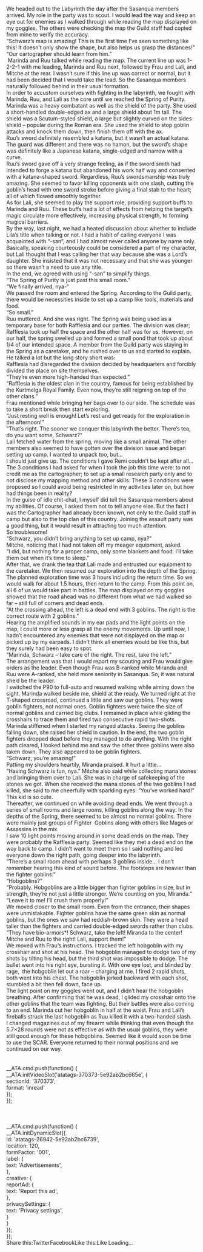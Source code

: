 <br/>
We headed out to the Labyrinth the day after the Sasanqua members arrived. My role in the party was to scout. I would lead the way and keep an eye out for enemies as I walked through while reading the map displayed on my goggles. The others were checking the map the Guild staff had copied from mine to verify the accuracy.<br/>
“Schwarz’s map is amazing! This is the first time I’ve seen something like this! It doesn’t only show the shape, but also helps us grasp the distances!”<br/>
“Our cartographer should learn from him.”<br/>
 Marinda and Ruu talked while reading the map. The current line up was 1-2-2-1 with me leading, Marinda and Ruu next, followed by Frau and Lali, and Mitche at the rear. I wasn’t sure if this line up was correct or normal, but it had been decided that I would take the lead. So the Sasanqua members naturally followed behind in their usual formation.<br/>
In order to accustom ourselves with fighting in the labyrinth, we fought with Marinda, Ruu, and Lali as the core until we reached the Spring of Purity. Marinda was a heavy combatant as well as the shield of the party. She used a short-handled double-edged ax and a large shield about 1m tall. The shield was a Scutum-styled shield, a large but slightly curved on the sides shield – popular during the Roman era. She used the shield to stop goblin attacks and knock them down, then finish them off with the ax.<br/>
Ruu’s sword definitely resembled a katana, but it wasn’t an actual katana. The guard was different and there was no hamon, but the sword’s shape was definitely like a Japanese katana, single-edged and narrow with a curve.<br/>
Ruu’s sword gave off a very strange feeling, as if the sword smith had intended to forge a katana but abandoned his work half way and consented with a katana-shaped sword. Regardless, Ruu’s swordsmanship was truly amazing. She seemed to favor killing opponents with one slash, cutting the goblin’s head with one sword stroke before giving a final stab to the heart; all of which flowed smoothly together.<br/>
As for Lali, she seemed to play the support role, providing support buffs to Marinda and Ruu. These buffs had a lot of effects from helping the target’s magic circulate more effectively, increasing physical strength, to forming magical barriers.<br/>
By the way, last night, we had a heated discussion about whether to include Lila’s title when talking or not. I had a habit of calling everyone I was acquainted with “-san”, and I had almost never called anyone by name only.<br/>
Basically, speaking courteously could be considered a part of my character, but Lali thought that I was calling her that way because she was a Lord’s daughter. She insisted that it was not necessary and that she was younger so there wasn’t a need to use any title.<br/>
In the end, we agreed with using “-san” to simplify things.<br/>
“The Spring of Purity is just past this small room.”<br/>
“We finally arrived, nya-“<br/>
We passed the room and entered the Spring. According to the Guild party, there would be necessities inside to set up a camp like tools, materials and food.<br/>
“So small.”<br/>
Ruu muttered. And she was right. The Spring was being used as a temporary base for both Rafflesia and our parties. The division was clear; Rafflesia took up half the space and the other half was for us. However, on our half, the spring swelled up and formed a small pond that took up about 1/4 of our intended space. A member from the Guild party was staying in the Spring as a caretaker, and he rushed over to us and started to explain. He talked a lot but the long story short was:<br/>
Rafflesia had disregarded the division decided by headquarters and forcibly divided the place on site themselves.<br/>
“They’re even more high-handed than expected.”<br/>
“Rafflesia is the oldest clan in the country, famous for being established by the Kurtmelga Royal Family. Even now, they’re still reigning on top of the other clans.”<br/>
Frau mentioned while bringing her bags over to our side. The schedule was to take a short break then start exploring.<br/>
“Just resting well is enough! Let’s rest and get ready for the exploration in the afternoon!”<br/>
“That’s right. The sooner we conquer this labyrinth the better. There’s tea, do you want some, Schwarz?”<br/>
Lali fetched water from the spring, moving like a small animal. The other members also seemed to have gotten over the division issue and began setting up camp. I wanted to unpack too, but…<br/>
I should just give up. The conditions I gave Remi couldn’t be kept after all…<br/>
The 3 conditions I had asked for when I took the job this time were: to not credit me as the cartographer; to set up a small research party only and to not disclose my mapping method and other skills. These 3 conditions were proposed so I could avoid being restricted in my activities later on, but how had things been in reality?<br/>
In the guise of idle chit-chat, I myself did tell the Sasanqua members about my abilities. Of course, I asked them not to tell anyone else. But the fact I was the Cartographer had already been known, not only to the Guild staff in camp but also to the top clan of this country. Joining the assault party was a good thing, but it would result in attracting too much attention.<br/>
So troublesome!<br/>
“Schwarz, you didn’t bring anything to set up camp, nya?”<br/>
Mitche, noticing that I had not taken off my meager equipment, asked.<br/>
“I did, but nothing for a proper camp, only some blankets and food. I’ll take them out when it’s time to sleep.”<br/>
After that, we drank the tea that Lali made and entrusted our equipment to the caretaker. We then resumed our exploration into the depth of the Spring. The planned exploration time was 3 hours including the return time. So we would walk for about 1.5 hours, then return to the camp. From this point on, all 6 of us would take part in battles. The map displayed on my goggles showed that the road ahead was no different from what we had walked so far – still full of corners and dead ends.<br/>
“At the crossing ahead, the left is a dead end with 3 goblins. The right is the correct route with 2 goblins.”<br/>
Hearing the amplified sounds in my ear pads and the light points on the map, I could more or less grasp all the enemy movements. Up until now, I hadn’t encountered any enemies that were not displayed on the map or picked up by my earpads. I didn’t think all enemies would be like this, but they surely had been easy to spot.<br/>
“Marinda, Schwarz – take care of the right. The rest, take the left.”<br/>
The arrangement was that I would report my scouting and Frau would give orders as the leader. Even though Frau was B-ranked while Miranda and Ruu were A-ranked, she held more seniority in Sasanqua. So, it was natural she’d be the leader.<br/>
I switched the P90 to full-auto and resumed walking while aiming down the sight. Marinda walked beside me, shield at the ready. We turned right at the T-shaped crossroad, continued a little and saw our goblins. They were goblin fighters, not normal ones. Goblin fighters were twice the size of normal goblins and carried big clubs. I remained in place while gliding the crosshairs to trace them and fired two consecutive rapid two-shots.<br/>
Marinda stiffened when I started my ranged attacks. Seeing the goblins falling down, she raised her shield in caution. In the end, the two goblin fighters dropped dead before they managed to do anything. With the right path cleared, I looked behind me and saw the other three goblins were also taken down. They also appeared to be goblin fighters.<br/>
“Schwarz, you’re amazing!”<br/>
Patting my shoulders heartily, Miranda praised. It hurt a little…<br/>
“Having Schwarz is fun, nya.” Mitche also said while collecting mana stones and bringing them over to Lali. She was in charge of safekeeping of the stones we got. When she received the mana stones of the two goblins I had killed, she said to me cheerfully with sparkling eyes: “You’ve worked hard!” This kid is so cute.<br/>
Thereafter, we continued on while avoiding dead ends. We went through a series of small rooms and large rooms, killing goblins along the way. In the depths of the Spring, there seemed to be almost no normal goblins. There were mainly just groups of Fighter  Goblins along with others like Mages or Assassins in the mix.<br/>
I saw 10 light points moving around in some dead ends on the map. They were probably the Rafflesia party. Seemed like they met a dead end on the way back to camp. I didn’t want to meet them so I said nothing and led everyone down the right path, going deeper into the labyrinth.<br/>
“There’s a small room ahead with perhaps 3 goblins inside… I don’t remember hearing this kind of sound before. The footsteps are heavier than the fighter goblins.”<br/>
“Hobgoblins?”<br/>
“Probably. Hobgoblins are a little bigger than fighter goblins in size, but in strength, they’re not just a little stronger. We’re counting on you, Miranda.”<br/>
“Leave it to me! I’ll crush them properly!”<br/>
We moved closer to the small room. Even from the entrance, their shapes were unmistakable. Fighter goblins have the same green skin as normal goblins, but the ones we saw had reddish-brown skin. They were a head taller than the fighters and carried double-edged swords rather than clubs.<br/>
“They have bio-armors*! Schwarz, take the left! Miranda to the center! Mitche and Ruu to the right! Lali, support them!”<br/>
We moved with Frau’s instructions. I tracked the left hobgoblin with my crosshair and shot at his head. The hobgoblin managed to dodge two of my shots by tilting his head, but the third shot was impossible to dodge. The bullet went into his right eye, bursting it. With one eye lost, and blinded by rage,  the hobgoblin let out a roar – charging at me. I fired 2 rapid shots, both went into his chest. The hobgoblin jerked backward with each shot, stumbled a bit then fell down, face up.<br/>
The light point on my goggles went out, and I didn’t hear the hobgoblin breathing. After confirming that he was dead, I glided my crosshair onto the other goblins that the team was fighting. But their battles were also coming to an end. Marinda cut her hobgoblin in half at the waist. Frau and Lali’s fireballs struck the last hobgoblin as Ruu killed it with a two-handed slash.<br/>
I changed magazines out of my firearm while thinking that even though the 5.7×28 rounds were not as effective as with the usual goblins, they were still good enough for these hobgoblins. Seemed like it would soon be time to use the SCAR. Everyone returned to their normal positions and we continued on our way.<br/>
<br/>
<br/>
            __ATA.cmd.push(function() {<br/>
                __ATA.initVideoSlot('atatags-370373-5e92ab2bc665e', {<br/>
                    sectionId: '370373',<br/>
                    format: 'inread'<br/>
                });<br/>
            });<br/>
        <br/>
 <br/>
<br/>
				__ATA.cmd.push(function() {<br/>
					__ATA.initDynamicSlot({<br/>
						id: 'atatags-26942-5e92ab2bc6739',<br/>
						location: 120,<br/>
						formFactor: '001',<br/>
						label: {<br/>
							text: 'Advertisements',<br/>
						},<br/>
						creative: {<br/>
							reportAd: {<br/>
								text: 'Report this ad',<br/>
							},<br/>
							privacySettings: {<br/>
								text: 'Privacy settings',<br/>
							}<br/>
						}<br/>
					});<br/>
				});<br/>
			Share this:TwitterFacebookLike this:Like Loading... 
